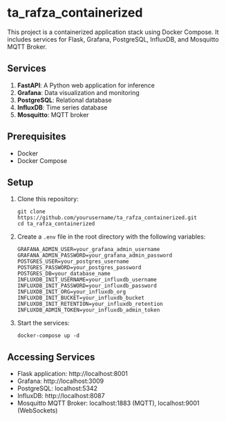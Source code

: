 # ta_rafza_containerized

This project is a containerized application stack using Docker Compose. It includes services for Flask, Grafana, PostgreSQL, InfluxDB, and Mosquitto MQTT Broker.

## Services

1. **FastAPI**: A Python web application for inference
2. **Grafana**: Data visualization and monitoring
3. **PostgreSQL**: Relational database
4. **InfluxDB**: Time series database
5. **Mosquitto**: MQTT broker

## Prerequisites

- Docker
- Docker Compose

## Setup

1. Clone this repository:
   ```
   git clone https://github.com/yourusername/ta_rafza_containerized.git
   cd ta_rafza_containerized
   ```

2. Create a `.env` file in the root directory with the following variables:
   ```
   GRAFANA_ADMIN_USER=your_grafana_admin_username
   GRAFANA_ADMIN_PASSWORD=your_grafana_admin_password
   POSTGRES_USER=your_postgres_username
   POSTGRES_PASSWORD=your_postgres_password
   POSTGRES_DB=your_database_name
   INFLUXDB_INIT_USERNAME=your_influxdb_username
   INFLUXDB_INIT_PASSWORD=your_influxdb_password
   INFLUXDB_INIT_ORG=your_influxdb_org
   INFLUXDB_INIT_BUCKET=your_influxdb_bucket
   INFLUXDB_INIT_RETENTION=your_influxdb_retention
   INFLUXDB_ADMIN_TOKEN=your_influxdb_admin_token
   ```

3. Start the services:
   ```
   docker-compose up -d
   ```

## Accessing Services

- Flask application: http://localhost:8001
- Grafana: http://localhost:3009
- PostgreSQL: localhost:5342
- InfluxDB: http://localhost:8087
- Mosquitto MQTT Broker: localhost:1883 (MQTT), localhost:9001 (WebSockets)